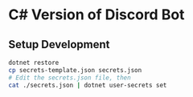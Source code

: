 # C# Version of Discord Bot

## Setup Development

```bash
dotnet restore
cp secrets-template.json secrets.json
# Edit the secrets.json file, then
cat ./secrets.json | dotnet user-secrets set
```